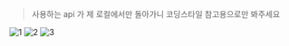 > 사용하는 api 가 제 로컬에서만 돌아가니 코딩스타일 참고용으로만 봐주세요

![1](https://github.com/njustice4all/portfolio/blob/master/images/boom/1.png) ![2](https://github.com/njustice4all/portfolio/blob/master/images/boom/2.png) ![3](https://github.com/njustice4all/portfolio/blob/master/images/boom/3.png)
